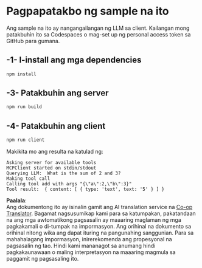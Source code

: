 <!--
CO_OP_TRANSLATOR_METADATA:
{
  "original_hash": "6d6315e03f591fb5a39be91da88585dc",
  "translation_date": "2025-07-13T19:20:45+00:00",
  "source_file": "03-GettingStarted/03-llm-client/solution/typescript/README.md",
  "language_code": "tl"
}
-->
# Pagpapatakbo ng sample na ito

Ang sample na ito ay nangangailangan ng LLM sa client. Kailangan mong patakbuhin ito sa Codespaces o mag-set up ng personal access token sa GitHub para gumana.

## -1- I-install ang mga dependencies

```bash
npm install
```

## -3- Patakbuhin ang server

```bash
npm run build
```

## -4- Patakbuhin ang client

```sh
npm run client
```

Makikita mo ang resulta na katulad ng:

```text
Asking server for available tools
MCPClient started on stdin/stdout
Querying LLM:  What is the sum of 2 and 3?
Making tool call
Calling tool add with args "{\"a\":2,\"b\":3}"
Tool result:  { content: [ { type: 'text', text: '5' } ] }
```

**Paalala**:  
Ang dokumentong ito ay isinalin gamit ang AI translation service na [Co-op Translator](https://github.com/Azure/co-op-translator). Bagamat nagsusumikap kami para sa katumpakan, pakatandaan na ang mga awtomatikong pagsasalin ay maaaring maglaman ng mga pagkakamali o di-tumpak na impormasyon. Ang orihinal na dokumento sa orihinal nitong wika ang dapat ituring na pangunahing sanggunian. Para sa mahahalagang impormasyon, inirerekomenda ang propesyonal na pagsasalin ng tao. Hindi kami mananagot sa anumang hindi pagkakaunawaan o maling interpretasyon na maaaring magmula sa paggamit ng pagsasaling ito.